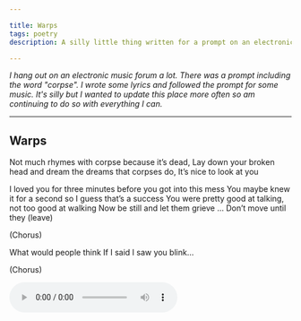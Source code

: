 ```yaml
---

title: Warps
tags: poetry
description: A silly little thing written for a prompt on an electronic music forum that didn't ask for anything like this

---
```


_I hang out on an electronic music forum a lot. There was a prompt including the word "corpse". I wrote some lyrics and followed the prompt for some music. It's silly but I wanted to update this place more often so am continuing to do so with everything I can._ 

---


## Warps

Not much rhymes with corpse because it’s dead,
Lay down your broken head and dream the dreams that corpses do,
It’s nice to look at you

I loved you for three minutes before you got into this mess
You maybe knew it for a second so I guess that’s a success
You were pretty good at talking, not too good at walking
Now be still and let them grieve
…
Don’t move until they (leave)

(Chorus)

What would people think
If I said I saw you blink…

(Chorus)

 <audio controls>
  <source src="https://www.elektronauts.com/uploads/default/original/3X/8/c/8c5d92da2946c06c2a340cb2403aadfc19a3ce85.mp3" type="audio/mpeg"></audio> 
